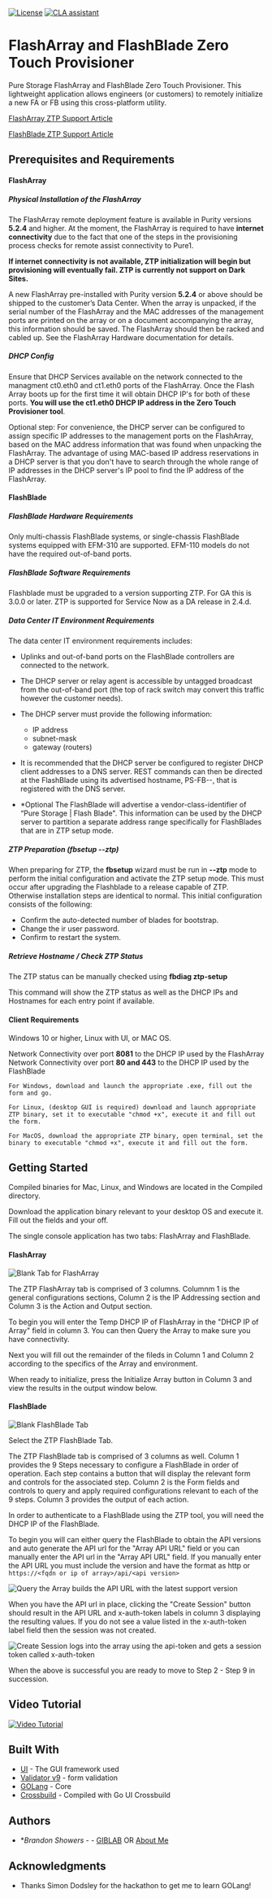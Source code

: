 [![License](https://img.shields.io/badge/License-Apache%202.0-blue.svg)](https://opensource.org/licenses/Apache-2.0) [![CLA assistant](https://cla-assistant.io/readme/badge/PureStorage-OpenConnect/zero-touch-provisioner)](https://cla-assistant.io/PureStorage-OpenConnect/zero-touch-provisioner)

# FlashArray and FlashBlade Zero Touch Provisioner

Pure Storage FlashArray and FlashBlade Zero Touch Provisioner. This lightweight application allows engineers (or customers) to remotely initialize a new FA or FB using this cross-platform utility.

[FlashArray ZTP Support Article](https://support.purestorage.com/FlashArray/Getting_Started_with_FlashArray/FlashArray_Zero_Touch_Provisioning)

[FlashBlade ZTP Support Article](https://support.purestorage.com/FlashBlade/FlashBlade_KB_Internal_Staging/FlashBlade_Zero_Touch_Provisioning_-_Installation)

## Prerequisites and Requirements

#### FlashArray

##### Physical Installation of the FlashArray
The FlashArray remote deployment feature is available in Purity versions **5.2.4** and higher.
At the moment, the FlashArray is required to have **internet connectivity** due to the fact that one of the steps in the provisioning process checks for remote assist connectivity to Pure1.  

**If internet connectivity is not available, ZTP initialization will begin but provisioning will eventually fail.  ZTP is currently not support on Dark Sites.**

A new FlashArray pre-installed with Purity version **5.2.4** or above should be shipped to the customer’s Data Center. When the array is unpacked, if the serial number of the FlashArray and the MAC addresses of the management ports are printed on the array or on a document accompanying the array, this information should be saved. The FlashArray should then be racked and cabled up. See the FlashArray Hardware documentation for details.

##### DHCP Config
Ensure that DHCP Services available on the network connected to the managment ct0.eth0 and ct1.eth0 ports of the FlashArray.  Once the Flash Array boots up for the first time it will obtain DHCP IP's for both of these ports.  **You will use the ct1.eth0 DHCP IP address in the Zero Touch Provisioner tool**.

Optional step: For convenience, the DHCP server can be configured to assign specific IP addresses to the management ports on the FlashArray, based on the MAC address information that was found when unpacking the FlashArray. The advantage of using MAC-based IP address reservations in a DHCP server is that you don't have to search through the whole range of IP addresses in the DHCP server's IP pool to find the IP address of the FlashArray.

#### FlashBlade

##### FlashBlade Hardware Requirements
Only multi-chassis FlashBlade systems, or single-chassis FlashBlade systems equipped with EFM-310 are supported. EFM-110 models do not have the required out-of-band ports.

##### FlashBlade Software Requirements
Flashblade must be upgraded to a version supporting ZTP. For GA this is 3.0.0 or later. ZTP is supported for Service Now as a DA release in 2.4.d.

##### Data Center IT Environment Requirements
The data center IT environment requirements includes:

* Uplinks and out-of-band ports on the FlashBlade controllers are connected to the network.

* The DHCP server or relay agent is accessible by untagged broadcast from the out-of-band port (the top of rack switch may convert this traffic however the customer needs).

* The DHCP server must provide the following information:

  * IP address
  * subnet-mask
  * gateway (routers)

* It is recommended that the DHCP server be configured to register DHCP client addresses to a DNS server.  REST commands can then be directed at the FlashBlade using its advertised hostname, PS-FB-<component serial>-<component name>, that is registered with the DNS server.

* *Optional The FlashBlade will advertise a vendor-class-identifier of “Pure Storage | Flash Blade". This information can be used by the DHCP server to partition a separate address range specifically for FlashBlades that are in ZTP setup mode.

##### ZTP Preparation (fbsetup --ztp)
When preparing for ZTP, the **fbsetup** wizard must be run in **--ztp** mode to perform the initial configuration and activate the ZTP setup mode. This must occur after upgrading the Flashblade to a release capable of ZTP. Otherwise installation steps are identical to normal. This initial configuration consists of the following:

* Confirm the auto-detected number of blades for bootstrap.
* Change the ir user password.
* Confirm to restart the system.

##### Retrieve Hostname / Check ZTP Status
The ZTP status can be manually checked using **fbdiag ztp-setup**

This command will show the ZTP status as well as the DHCP IPs and Hostnames for each entry point if available.

#### Client Requirements

Windows 10 or higher, Linux with UI, or MAC OS.

Network Connectivity over port **8081** to the DHCP IP used by the FlashArray
Network Connectivity over port **80 and 443** to the DHCP IP used by the FlashBlade

```
For Windows, download and launch the appropriate .exe, fill out the form and go.
```

```
For Linux, (desktop GUI is required) download and launch appropriate ZTP binary, set it to executable "chmod +x", execute it and fill out the form.
```

```
For MacOS, download the appropriate ZTP binary, open terminal, set the binary to executable "chmod +x", execute it and fill out the form.
```

## Getting Started

Compiled binaries for Mac, Linux, and Windows are located in the Compiled directory.

Download the application binary relevant to your desktop OS and execute it.  Fill out the fields and your off.

The single console application has two tabs: FlashArray and FlashBlade.

#### FlashArray

![Blank Tab for FlashArray](assets/FA.PNG)

The ZTP FlashArray tab is comprised of 3 columns.  Columnm 1 is the general configurations sections, Column 2 is the IP Addressing section and Column 3 is the Action and Output section.

To begin you will enter the Temp DHCP IP of FlashArray in the "DHCP IP of Array" field in column 3.  You can then Query the Array to make sure you have connectivity.

Next you will fill out the remainder of the fileds in Column 1 and Column 2 according to the specifics of the Array and environment.

When ready to initialize, press the Initialize Array button in Column 3 and view the results in the output window below. 

#### FlashBlade

![Blank FlashBlade Tab](assets/FB.PNG)

Select the ZTP FlashBlade Tab.

The ZTP FlashBlade tab is comprised of 3 columns as well.  Column 1 provides the 9 Steps necessary to configure a FlashBlade in order of operation.  Each step contains a button that will display the relevant form and controls for the associated step.  Column 2 is the Form fields and controls to query and apply required configurations relevant to each of the 9 steps.  Column 3 provides the output of each action.

In order to authenticate to a FlashBlade using the ZTP tool, you will need the DHCP IP of the FlashBlade.

To begin you will can either query the FlashBlade to obtain the API versions and auto generate the API url for the "Array API URL" field or you can manually enter the API url in the "Array API URL" field.  If you manually enter the API URL you must include the version and have the format as http or ```https://<fqdn or ip of array>/api/<api version>```

![Query the Array builds the API URL with the latest support version](assets/FBQuery.PNG)

When you have the API url in place, clicking the "Create Session" button should result in the API URL and x-auth-token labels in column 3 displaying the resulting values.  If you do not see a value listed in the x-auth-token label field then the session was not created.

![Create Session logs into the array using the api-token and gets a session token called x-auth-token](assets/FBCreateSession.PNG)

When the above is successful you are ready to move to Step 2 - Step 9 in succession.

## Video Tutorial

[![Video Tutorial](assets/ZTP_HowTo_First_Frame.png)](https://youtu.be/LN13cpuA3Jc)

## Built With

* [UI](https://github.com/andlabs/ui/) - The GUI framework used
* [Validator v9](https://gopkg.in/go-playground/validator.v9) - form validation
* [GOLang](https://golang.org/) - Core
* [Crossbuild](https://github.com/magJ/go-ui-crossbuild) - Compiled with Go UI Crossbuild


## Authors

* **Brandon Showers* - - [GIBLAB](https://gitlab.com/btshowers)  OR  [About Me](https://bshowers.com)


## Acknowledgments

* Thanks Simon Dodsley for the hackathon to get me to learn GOLang!

